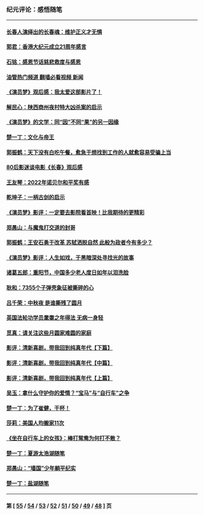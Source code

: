 ### 纪元评论：感悟随笔
---
#### [长春人演绎出的长春魂：维护正义才无惧](../../pages/nsc1035/n13871764.md?11280330) 
#### [郭君：香港大纪元成立21周年感言](../../pages/nsc1035/n13871269.md?11280330) 
#### [石铭：感恩节话慈悲救度与感恩](../../pages/nsc1035/n13869863.md?11280330) 
#### [油管热门频道 翻墙必看视频 新闻](ok?11280330)
#### [《演员梦》观后感：我太爱这部影片了！](../../pages/nsc1035/n13866783.md?11280330) 
#### [解民心：陕西商州夜村特大凶杀案的启示](../../pages/nsc1035/n13865339.md?11280330) 
#### [《演员梦》的文学：同“因”不同“果”的另一因缘](../../pages/nsc1035/n13863930.md?11280330) 
#### [楚一丁：文化与帝王](../../pages/nsc1035/n13863143.md?11280330) 
#### [郭振鹤：天下没有白吃午餐，愈急于想找到工作的人就愈容易受骗上当](../../pages/nsc1035/n13860772.md?11280330) 
#### [80后影迷谈电影《长春》观后感](../../pages/nsc1035/n13852708.md?11280330) 
#### [王友琴：2022年诺贝尔和平奖有感](../../pages/nsc1035/n13848079.md?11280330) 
#### [乾坤子：一柄古剑的启示](../../pages/nsc1035/n13841954.md?11280330) 
#### [《演员梦》影评：一定要去影院看首映！比我期待的更精彩](../../pages/nsc1035/n13840865.md?11280330) 
#### [郑愚山：与魔鬼打交道的封哥](../../pages/nsc1035/n13840314.md?11280330) 
#### [郭振鹤：王安石勇于改革 苏轼洒脱自然 此般为政者今有多少？](../../pages/nsc1035/n13836901.md?11280330) 
#### [《演员梦》影评：人生如戏，于黑暗深处寻找光的故事](../../pages/nsc1035/n13832182.md?11280330) 
#### [诸葛五郎：重阳节，中国多少老人度日如年以泪洗脸](../../pages/nsc1035/n13831696.md?11280330) 
#### [耿和：7355个子弹壳象征被撕碎的心](../../pages/nsc1035/n13830612.md?11280330) 
#### [吕千荣：中秋夜 是谁撕残了圆月](../../pages/nsc1035/n13824365.md?11280330) 
#### [英国法轮功学员耄耋之年得法 无病一身轻](../../pages/nsc1035/n13821415.md?11280330) 
#### [觅真：请关注这些月圆家难圆的家庭](../../pages/nsc1035/n13817374.md?11280330) 
#### [影评：清新喜剧，带我回到纯真年代【下篇】](../../pages/nsc1035/n13806698.md?11280330) 
#### [影评：清新喜剧，带我回到纯真年代【中篇】](../../pages/nsc1035/n13806120.md?11280330) 
#### [影评：清新喜剧，带我回到纯真年代【上篇】](../../pages/nsc1035/n13805467.md?11280330) 
#### [吴玉：拿什么守护你的爱情？“宝马”与“自行车”之争](../../pages/nsc1035/n13804482.md?11280330) 
#### [楚一丁：为了崔健，干杯！](../../pages/nsc1035/n13802006.md?11280330) 
#### [莎莉：美国人均搬家11次](../../pages/nsc1035/n13801777.md?11280330) 
#### [《坐在自行车上的女孩》：棒打鸳鸯为何打不散？](../../pages/nsc1035/n13799272.md?11280330) 
#### [楚一丁：夏游太浩湖随笔](../../pages/nsc1035/n13796515.md?11280330) 
#### [郑愚山：“墙国”少年躺平纪实](../../pages/nsc1035/n13796701.md?11280330) 
#### [楚一丁：盐湖随笔](../../pages/nsc1035/n13796541.md?11280330) 

---
#### 第 [ [55](./55.md?11280330) / [54](./54.md?11280330) / [53](./53.md?11280330) / [52](./52.md?11280330) / [51](./51.md?11280330) / [50](./50.md?11280330) / [49](./49.md?11280330) / [48](./48.md?11280330) ] 页
